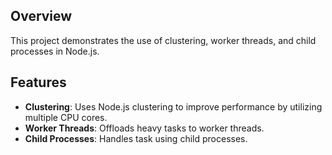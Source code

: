 ## Overview

This project demonstrates the use of clustering, worker threads, and child processes in Node.js.

## Features

- **Clustering**: Uses Node.js clustering to improve performance by utilizing multiple CPU cores.
- **Worker Threads**: Offloads heavy tasks to worker threads.
- **Child Processes**: Handles task using child processes.